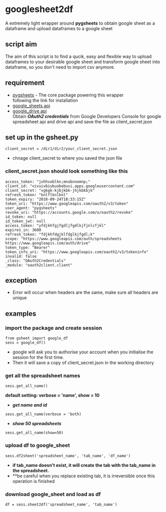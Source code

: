 # googlesheet2df
A extremely light wrapper around **pygsheets** to obtain google sheet as a dataframe and upload dataframes to a google sheet 

## script aim
The aim of this script is to find a qucik, easy and flexible way to upload dataframes to your desirable google sheet and transform google sheet into dataframe, so you don't need to import csv anymore.

## requirement
* [pygsheets](https://github.com/nithinmurali/pygsheets) - The core package powering this wrapper
<br>following the link for installation
* [google_sheets api](https://developers.google.com/sheets/api/)
* [google_drive api](https://developers.google.com/drive/)
<br>Obtain ***OAuth2 credentials*** from Google Developers Console for google spreadsheet api and drive api and save the file as client_secret.json
## set up in the __gsheet.py__
```
client_secret = /dir1/dir2/your_client_secret.json
```
- chnage client_secret to where you saved the json file
### client_secret.json should look something like this 
```
access_token: "jvhhvoblkn;mnobnnomnp;"
client_id: "vivuivbiubuobobuvi.apps.googleusercontent.com"
client_secret: "vgkgk-kjbjkbk-jhjkbkbjk"
refresh_token: "knlflknlknl"
token_expiry: "2018-09-24T18:33:15Z"
token_uri: "https://www.googleapis.com/oauth2/v3/token"
user_agent: "pygsheets"
revoke_uri: "https://accounts.google.com/o/oauth2/revoke"
id_token: null
id_token_jwt: null
access_token: "yfdjkhfgjfgdljfgdlkjfjnlcfjkl"
expires_in: 3600
refresh_token: "fdjkhfdgjklfdglkjfgdl;k"
scope: "https://www.googleapis.com/auth/spreadsheets https://www.googleapis.com/auth/drive"
token_type: "Bearer"
token_info_uri: "https://www.googleapis.com/oauth2/v3/tokeninfo"
invalid: false
_class: "OAuth2Credentials"
_module: "oauth2client.client"
```
## exception
- Error will occur when headers are the same, make sure all headers are unique
## examples

### import the package and create session
```
from gsheet import google_df
sess = google_df()
```
- google will ask you to authorise your account when you initialise the session for the first time.
- Then it will save a copy of client_secret.json in the working directory

### get all the spreadsheet names
```
sess.get_all_name()
```
**default setting: verbose = 'name', show = 10**

- **_get name and id_**
```
sess.get_all_name(verbose = 'both)
```

- **_show 50 spreadsheets_**
```
sess.get_all_name(show=50)
```

### upload df to google_sheet
```
sess.df2sheet('spreadsheet_name', 'tab_name', 'df_name')
```

- **if tab_name doesn't exist, it will create the tab with the tab_name in the spreadsheet.**
- **be careful when you replace existing tab, it is irreversible once this operation is finished

### download google_sheet and load as df
```
df = sess.sheet2df('spreadsheet_name', 'tab_name')
```
